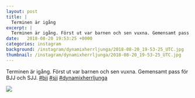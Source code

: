 ```yaml
---
layout: post
title: |
  Terminen är igång
excerpt: |
  Terminen är igång. Först ut var barnen och sen vuxna. Gemensamt pass för BJJ och SJJ.   
date:   2018-08-20 19:53:25 +0000
categories: instagram
background: /instagram/dynamixherrljunga/2018-08-20_19-53-25_UTC.jpg
thumbnail: /instagram/dynamixherrljunga/2018-08-20_19-53-25_UTC.jpg
---
```

Terminen är igång. Först ut var barnen och sen vuxna. Gemensamt pass för BJJ och SJJ. [#bjj](https://www.instagram.com/explore/tags/bjj/) [#sjj](https://www.instagram.com/explore/tags/sjj/) [#dynamixherrljunga](https://www.instagram.com/explore/tags/dynamixherrljunga/)



<img src='/www-dynamix-herrljunga/instagram/dynamixherrljunga/2018-08-20_19-53-25_UTC.jpg' class='img-fluid' />
